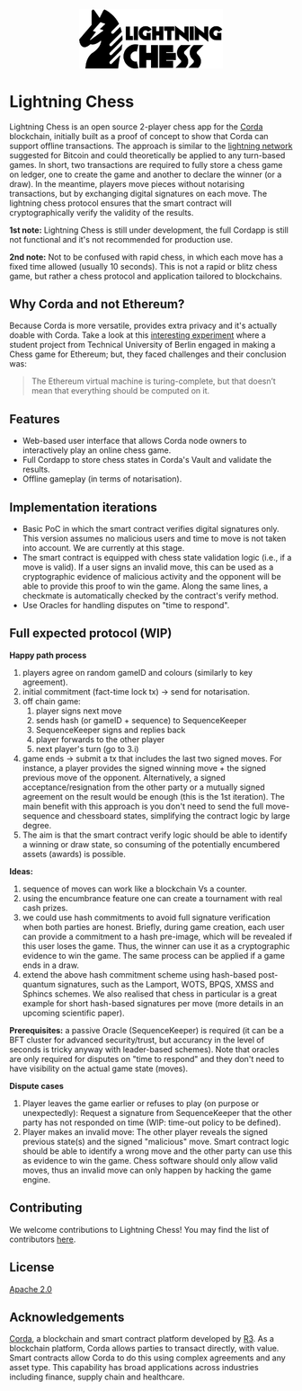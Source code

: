 <p align="center">
  <img src="./lightning-chess-full-logo.png" alt="Lightning Chess" width="256">
</p>

# Lightning Chess

Lightning Chess is an open source 2-player chess app for the [Corda](https://corda.net) blockchain, initially built as a proof of concept to show that Corda can support offline transactions. The approach is similar to the [lightning network](https://lightning.network) suggested for Bitcoin and could theoretically be applied to any turn-based games. In short, two transactions are required to fully store a chess game on ledger, one to create the game and another to declare the winner (or a draw). In the meantime, players move pieces without notarising transactions, but by exchanging digital signatures on each move. The lightning chess protocol ensures that the smart contract will cryptographically verify the validity of the results.

**1st note:** Lightning Chess is still under development, the full Cordapp is still not functional and it's not recommended for production use.

**2nd note:** Not to be confused with rapid chess, in which each move has a fixed time allowed (usually 10 seconds). This is not a rapid or blitz chess game, but rather a chess protocol and application tailored to blockchains.

## Why Corda and not Ethereum?
Because Corda is more versatile, provides extra privacy and it's actually doable with Corda. Take a look at this [interesting experiment](https://medium.com/@graycoding/lessons-learned-from-making-a-chess-game-for-ethereum-6917c01178b6) where a student project from Technical University of Berlin engaged in making a Chess game for Ethereum; but, they faced challenges and their conclusion was:
> The Ethereum virtual machine is turing-complete, but that doesn’t mean that everything should be computed on it. 

## Features

* Web-based user interface that allows Corda node owners to interactively play an online chess game.
* Full Cordapp to store chess states in Corda's Vault and validate the results. 
* Offline gameplay (in terms of notarisation).

## Implementation iterations

- Basic PoC in which the smart contract verifies digital signatures only. This version assumes no malicious users and time to move is not taken into account. We are currently at this stage.
- The smart contract is equipped with chess state validation logic (i.e., if a move is valid). If a user signs an invalid move, this can be used as a cryptographic evidence of malicious activity and the opponent will be able to provide this proof to win the game. Along the same lines, a checkmate is automatically checked by the contract's verify method. 
- Use Oracles for handling disputes on "time to respond".

## Full expected protocol (WIP)

**Happy path process**

1. players agree on random gameID and colours (similarly to key agreement).
2. initial commitment (fact-time lock tx) → send for notarisation.
3. off chain game:
   1. player signs next move
   2. sends hash (or gameID + sequence) to SequenceKeeper
   3. SequenceKeeper signs and replies back
   4. player forwards to the other player
   5. next player's turn (go to 3.i)
4. game ends → submit a tx that includes the last two signed moves. For instance, a player provides the signed winning move + the signed previous move of the opponent. Alternatively, a signed acceptance/resignation from the other party or a mutually signed agreement on the result would be enough (this is the 1st iteration). The main benefit with this approach is you don't need to send the full move-sequence and chessboard states, simplifying the contract logic by  large degree.
5. The aim is that the smart contract verify logic should be able to identify a winning or draw state, so consuming of the potentially encumbered assets (awards) is possible.

**Ideas:** 
1. sequence of moves can work like a blockchain Vs a counter.
2. using the encumbrance feature one can create a tournament with real cash prizes.
3. we could use hash commitments to avoid full signature verification when both parties are honest. Briefly, during game creation, each user can provide a commitment to a hash pre-image, which will be revealed if this user loses the game. Thus, the winner can use it as a cryptographic evidence to win the game. The same process can be applied if a game ends in a draw.
4. extend the above hash commitment scheme using hash-based post-quantum signatures, such as the Lamport, WOTS, BPQS, XMSS and Sphincs schemes. We also realised that chess in particular is a great example for short hash-based signatures per move (more details in an upcoming scientific paper).

**Prerequisites:** a passive Oracle (SequenceKeeper) is required (it can be a BFT cluster for advanced security/trust, but accurancy in the level of seconds is tricky anyway with leader-based schemes). Note that oracles are only required for disputes on "time to respond" and they don't need to have visibility on the actual game state (moves).

**Dispute cases**
 1. Player leaves the game earlier or refuses to play (on purpose or unexpectedly): Request a signature from SequenceKeeper that the other party has not responded on time (WIP: time-out policy to be defined).
 2. Player makes an invalid move: The other player reveals the signed previous state(s) and the signed "malicious" move. Smart contract logic should be able to identify a wrong move and the other party can use this as evidence to win the game. Chess software should only allow valid moves, thus an invalid move can only happen by hacking the game engine.

## Contributing

We welcome contributions to Lightning Chess! You may find the list of contributors [here](./CONTRIBUTORS.md).

## License

[Apache 2.0](./LICENSE.md)

## Acknowledgements

[Corda](https://corda.net), a blockchain and smart contract platform developed by [R3](https://r3.com). As a blockchain platform, Corda allows parties to transact directly, with value. Smart contracts allow Corda to do this using complex agreements and any asset type. This capability has broad applications across industries including finance, supply chain and healthcare.
